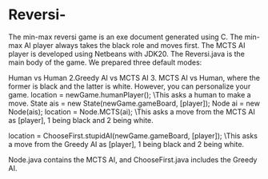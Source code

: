 # Reversi-
The min-max reversi game is an exe document generated using C. The min-max AI player always takes the black role and moves first. The MCTS AI player is developed using Netbeans with JDK20. The Reversi.java is the main body of the game. We prepared three default modes:

Human vs Human 2.Greedy AI vs MCTS AI 3. MCTS AI vs Human, where the former is black and the latter is white. However, you can personalize your game. location = newGame.humanPlayer(); \\This asks a human to make a move.
State ais = new State(newGame.gameBoard, [player]); Node ai = new Node(ais); location = Node.MCTS(ai); \\This asks a move from the MCTS AI as [player], 1 being black and 2 being white.

location = ChooseFirst.stupidAI(newGame.gameBoard, [player]); \\This asks a move from the Greedy AI as [player], 1 being black and 2 being white.

Node.java contains the MCTS AI, and ChooseFirst.java includes the Greedy AI.

